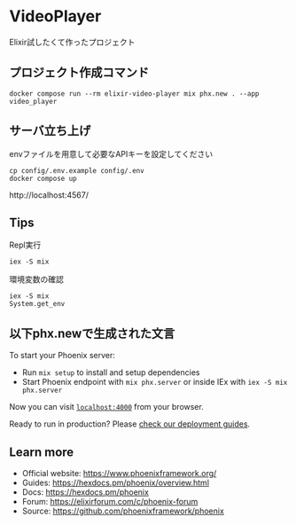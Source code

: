 # VideoPlayer
Elixir試したくて作ったプロジェクト

## プロジェクト作成コマンド
```
docker compose run --rm elixir-video-player mix phx.new . --app video_player
```

## サーバ立ち上げ
envファイルを用意して必要なAPIキーを設定してください
```
cp config/.env.example config/.env
docker compose up
```

http://localhost:4567/

## Tips
Repl実行
```
iex -S mix
```

環境変数の確認
```
iex -S mix
System.get_env
```


## 以下phx.newで生成された文言

To start your Phoenix server:

  * Run `mix setup` to install and setup dependencies
  * Start Phoenix endpoint with `mix phx.server` or inside IEx with `iex -S mix phx.server`

Now you can visit [`localhost:4000`](http://localhost:4000) from your browser.

Ready to run in production? Please [check our deployment guides](https://hexdocs.pm/phoenix/deployment.html).

## Learn more

  * Official website: https://www.phoenixframework.org/
  * Guides: https://hexdocs.pm/phoenix/overview.html
  * Docs: https://hexdocs.pm/phoenix
  * Forum: https://elixirforum.com/c/phoenix-forum
  * Source: https://github.com/phoenixframework/phoenix
